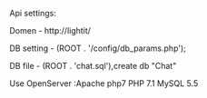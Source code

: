 
Api settings:

Domen - http://lightit/

DB setting - (ROOT . '/config/db_params.php');

DB file - (ROOT . 'chat.sql'),create db "Chat"

Use OpenServer :Apache php7
                PHP 7.1
                MySQL 5.5



